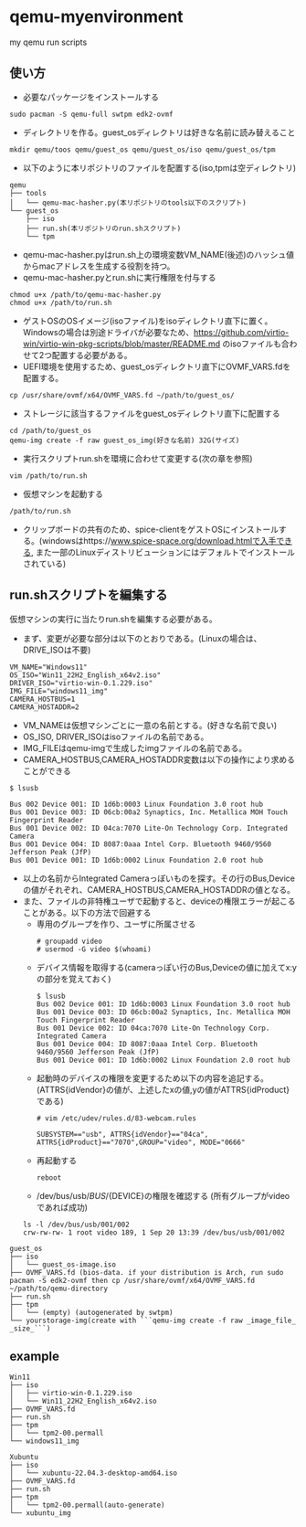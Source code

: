 # qemu-myenvironment
my qemu run scripts
## 使い方
- 必要なパッケージをインストールする
```
sudo pacman -S qemu-full swtpm edk2-ovmf
```
- ディレクトリを作る。guest_osディレクトリは好きな名前に読み替えること
```
mkdir qemu/toos qemu/guest_os qemu/guest_os/iso qemu/guest_os/tpm
```
- 以下のように本リポジトリのファイルを配置する(iso,tpmは空ディレクトリ)
```
qemu
├── tools
│   └── qemu-mac-hasher.py(本リポジトリのtools以下のスクリプト)
└── guest_os
    ├── iso
    ├── run.sh(本リポジトリのrun.shスクリプト)
    └── tpm
```
- qemu-mac-hasher.pyはrun.sh上の環境変数VM_NAME(後述)のハッシュ値からmacアドレスを生成する役割を持つ。
- qemu-mac-hasher.pyとrun.shに実行権限を付与する
```
chmod u+x /path/to/qemu-mac-hasher.py
chmod u+x /path/to/run.sh
```
- ゲストOSのOSイメージ(isoファイル)をisoディレクトリ直下に置く。Windowsの場合は別途ドライバが必要なため、https://github.com/virtio-win/virtio-win-pkg-scripts/blob/master/README.md のisoファイルも合わせて2つ配置する必要がある。
- UEFI環境を使用するため、guest_osディレクトリ直下にOVMF_VARS.fdを配置する。
```
cp /usr/share/ovmf/x64/OVMF_VARS.fd ~/path/to/guest_os/
```
- ストレージに該当するファイルをguest_osディレクトリ直下に配置する
```
cd /path/to/guest_os
qemu-img create -f raw guest_os_img(好きな名前) 32G(サイズ)
```
- 実行スクリプトrun.shを環境に合わせて変更する(次の章を参照)
```
vim /path/to/run.sh
```
- 仮想マシンを起動する
```
/path/to/run.sh
```
- クリップボードの共有のため、spice-clientをゲストOSにインストールする。(windowsはhttps://www.spice-space.org/download.htmlで入手できる, また一部のLinuxディストリビューションにはデフォルトでインストールされている)
## run.shスクリプトを編集する
仮想マシンの実行に当たりrun.shを編集する必要がある。
- まず、変更が必要な部分は以下のとおりである。(Linuxの場合は、DRIVE_ISOは不要)
```
VM_NAME="Windows11"
OS_ISO="Win11_22H2_English_x64v2.iso"
DRIVER_ISO="virtio-win-0.1.229.iso"
IMG_FILE="windows11_img"
CAMERA_HOSTBUS=1
CAMERA_HOSTADDR=2
```
- VM_NAMEは仮想マシンごとに一意の名前とする。(好きな名前で良い)
- OS_ISO, DRIVER_ISOはisoファイルの名前である。
- IMG_FILEはqemu-imgで生成したimgファイルの名前である。
- CAMERA_HOSTBUS,CAMERA_HOSTADDR変数は以下の操作により求めることができる
```
$ lsusb

Bus 002 Device 001: ID 1d6b:0003 Linux Foundation 3.0 root hub
Bus 001 Device 003: ID 06cb:00a2 Synaptics, Inc. Metallica MOH Touch Fingerprint Reader
Bus 001 Device 002: ID 04ca:7070 Lite-On Technology Corp. Integrated Camera
Bus 001 Device 004: ID 8087:0aaa Intel Corp. Bluetooth 9460/9560 Jefferson Peak (JfP)
Bus 001 Device 001: ID 1d6b:0002 Linux Foundation 2.0 root hub
```
- 以上の名前からIntegrated Cameraっぽいものを探す。その行のBus,Deviceの値がそれぞれ、CAMERA_HOSTBUS,CAMERA_HOSTADDRの値となる。
- また、ファイルの非特権ユーザで起動すると、deviceの権限エラーが起こることがある。以下の方法で回避する
    - 専用のグループを作り、ユーザに所属させる
        ```
        # groupadd video
        # usermod -G video $(whoami)
        ```
    - デバイス情報を取得する(cameraっぽい行のBus,Deviceの値に加えてx:yの部分を覚えておく)
        ```
        $ lsusb
        Bus 002 Device 001: ID 1d6b:0003 Linux Foundation 3.0 root hub
        Bus 001 Device 003: ID 06cb:00a2 Synaptics, Inc. Metallica MOH Touch Fingerprint Reader
        Bus 001 Device 002: ID 04ca:7070 Lite-On Technology Corp. Integrated Camera
        Bus 001 Device 004: ID 8087:0aaa Intel Corp. Bluetooth 9460/9560 Jefferson Peak (JfP)
        Bus 001 Device 001: ID 1d6b:0002 Linux Foundation 2.0 root hub
        ```
    - 起動時のデバイスの権限を変更するため以下の内容を追記する。(ATTRS{idVendor}の値が、上述したxの値,yの値がATTRS{idProduct}である)
        ```
        # vim /etc/udev/rules.d/83-webcam.rules

        SUBSYSTEM=="usb", ATTRS{idVendor}=="04ca", ATTRS{idProduct}=="7070",GROUP="video", MODE="0666"
        ```
    - 再起動する
        ```
        reboot
        ```
    - /dev/bus/usb/${BUS}/${DEVICE}の権限を確認する (所有グループがvideoであれば成功)
    ```
    ls -l /dev/bus/usb/001/002
    crw-rw-rw- 1 root video 189, 1 Sep 20 13:39 /dev/bus/usb/001/002
    ```



```
guest_os
├── iso
│   └── guest_os-image.iso
├── OVMF_VARS.fd (bios-data. if your distribution is Arch, run sudo pacman -S edk2-ovmf then cp /usr/share/ovmf/x64/OVMF_VARS.fd ~/path/to/qemu-directory
├── run.sh
├── tpm
│   └── (empty) (autogenerated by swtpm)
└── yourstorage-img(create with ```qemu-img create -f raw _image_file_ _size_```)
```

## example
```
Win11
├── iso
│   ├── virtio-win-0.1.229.iso
│   └── Win11_22H2_English_x64v2.iso
├── OVMF_VARS.fd
├── run.sh
├── tpm
│   └── tpm2-00.permall
└── windows11_img
```
```
Xubuntu
├── iso
│   └── xubuntu-22.04.3-desktop-amd64.iso
├── OVMF_VARS.fd
├── run.sh
├── tpm
│   └── tpm2-00.permall(auto-generate)
└── xubuntu_img

```
